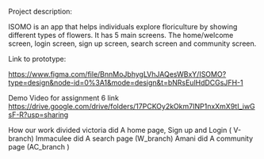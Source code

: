 Project description:

ISOMO is an app that helps individuals explore floriculture by showing different types of flowers. It has 5 main screens. The home/welcome screen, login screen, sign up screen, search screen and community screen.

Link to prototype:

https://www.figma.com/file/BnnMoJbhygLVhJAQesWBxY/ISOMO?type=design&node-id=0%3A1&mode=design&t=bNRsEulHdDCGsJFH-1

Demo Video for assignment 6 link
https://drive.google.com/drive/folders/17PCKOy2kOkm7INP1nxXmX9tI_iwGsF-R?usp=sharing

How our work divided
victoria did A home page, Sign up and Login ( V-branch)
Immaculee did A search page (W_branch)
Amani did A community page (AC_branch )
